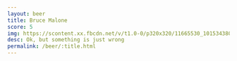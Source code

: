```yaml
---
layout: beer
title: Bruce Malone
score: 5
img: https://scontent.xx.fbcdn.net/v/t1.0-0/p320x320/11665530_10153438036328745_3370491198453159853_n.jpg?oh=d3708af2c05063820db58b64d96a0fc0&oe=591AF8AD
desc: Ok, but something is just wrong
permalink: /beer/:title.html
---
```

